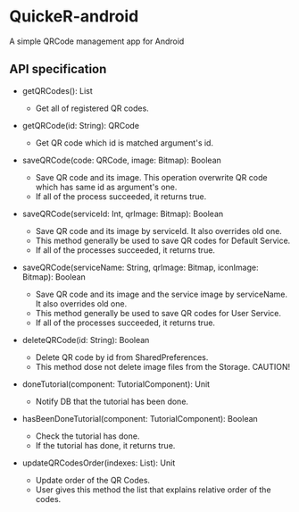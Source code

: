 # QuickeR-android

A simple QRCode management app for Android

## API specification
* getQRCodes(): List<QRCode>
    - Get all of registered QR codes.
    
* getQRCode(id: String): QRCode
    - Get QR code which id is matched argument's id.
    
* saveQRCode(code: QRCode, image: Bitmap): Boolean
    - Save QR code and its image. This operation overwrite QR code which has same id as argument's one.
    - If all of the process succeeded, it returns true.
    
* saveQRCode(serviceId: Int, qrImage: Bitmap): Boolean
    - Save QR code and its image by serviceId. It also overrides old one.
    - This method generally be used to save QR codes for Default Service.
    - If all of the processes succeeded, it returns true.
    
* saveQRCode(serviceName: String, qrImage: Bitmap, iconImage: Bitmap): Boolean
    - Save QR code and its image and the service image by serviceName. It also overrides old one.
    - This method generally be used to save QR codes for User Service.
    - If all of the processes succeeded, it returns true.
    
* deleteQRCode(id: String): Boolean
    - Delete QR code by id from SharedPreferences.
    - This method dose not delete image files from the Storage. CAUTION!
    
* doneTutorial(component: TutorialComponent): Unit
    - Notify DB that the tutorial has been done.
    
* hasBeenDoneTutorial(component: TutorialComponent): Boolean
    - Check the tutorial has done.
    - If the tutorial has done, it returns true.
    
* updateQRCodesOrder(indexes: List<Int>): Unit
    - Update order of the QR Codes.
    - User gives this method the list that explains relative order of the codes.
